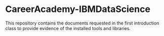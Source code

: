# CareerAcademy-IBMDataScience

This repository contains the documents requested in the first introduction class to provide evidence of the installed tools and libraries.
